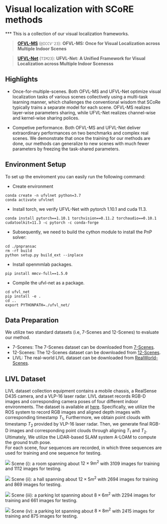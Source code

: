 # Visual localization with SCoRE methods
*** This is a collection of our visual localization frameworks. 

> [**OFVL-MS**](./configs/ofvl_ms) (```@ICCV'23```): **OFVL-MS: Once for Visual Localization across Multiple Indoor Scenes**

> [**UFVL-Net**](./configs/ufvl_net) (```TIM23```): **UFVL-Net: A Unified Framework for Visual Localization across Multiple Indoor Scenesss**

## Highlights
- Once-for-multiple-scenes.
Both OFVL-MS and UFVL-Net optimize visual localization tasks of various scenes collectively using a multi-task learning manner,  which challenges the conventional wisdom that SCoRe typically trains a separate model for each scene. OFVL-MS realizes layer-wise parameters sharing, while UFVL-Net realizes channel-wise and kernel-wise sharing polices.

- Competive performance.
Both OFVL-MS and UFVL-Net deliver extraordinary performances on two benchmarks and complex real scenes. We demonstrate that once the training for our methods are done, our methods can generalize to new scenes with much fewer parameters by freezing the task-shared parameters.

## Environment Setup
To set up the enviroment you can easily run the following command:
- Create environment
```buildoutcfg
conda create -n ufvlnet python=3.7
conda activate ufvlnet
```
- Install torch, we verify UFVL-Net with pytorch 1.10.1 and cuda 11.3.
```buildoutcfg
conda install pytorch==1.10.1 torchvision==0.11.2 torchaudio==0.10.1 cudatoolkit=11.3 -c pytorch -c conda-forge
```
- Subsequently, we need to build the cython module to install the PnP solver:
```buildoutcfg
cd ./pnpransac
rm -rf build
python setup.py build_ext --inplace
```
- Install openmmlab packages.
```buildoutcfg
pip install mmcv-full==1.5.0
```
- Compile the ufvl-net as a package.
```buildoutcfg
cd ufvl_net
pip install -e .
cd .. 
export PYTHONPATH=./ufvl_net/
```
## Data Preparation
We utilize two standard datasets (i.e, 7-Scenes and 12-Scenes) to evaluate our method.
- 7-Scenes: The 7-Scenes dataset can be downloaded from [7-Scenes](https://www.microsoft.com/en-us/research/project/rgb-d-dataset-7-scenes/).
- 12-Scenes: The 12-Scenes dataset can be downloaded from [12-Scenes](https://graphics.stanford.edu/projects/reloc/).
- LIVL: The real-world  LIVL dataset can be downloaded from [RealWorld-Scenes](https://drive.google.com/drive/folders/1rHILFijnb8wfQiT-5gWLvDJWbOqHMZwx).

## LIVL Dataset
LIVL dataset collection equipment contains a mobile chassis, a RealSense D435 camera, and a VLP-16 laser radar. LIVL dataset records RGB-D images and corresponding camera poses of four different indoor environments. 
The dataset is available at [here](https://drive.google.com/drive/folders/1rHILFijnb8wfQiT-5gWLvDJWbOqHMZwx).
Specifically, we utilize the ROS system to record RGB images and aligned depth images with corresponding timestamp $T_{1}$, Furthermore, we obtain point clouds with timestamp $T_{2}$ provided by VLP-16 laser radar. Then, we generate final RGB-D images and corresponding point clouds through aligning $T_{1}$ and $T_{2}$. Ultimately, We utilize the LiDAR-based SLAM system A-LOAM to compute the ground truth pose.  
For each scene, four sequences are recorded, in which three sequences are used for training and one sequence for testing. 

![](https://github.com/mooncake199809/UFVL-Net/tree/main/assets/Room.png)
Scene (i): a room spanning about $12 \times 9 m^{2}$ with $3109$ images for training and $1112$ images for testing. 

![](https://github.com/mooncake199809/UFVL-Net/tree/main/assets/Hall.png) 
Scene (ii): a hall spanning about $12 \times 5 m^{2}$ with $2694$ images for training and $869$ images for testing. 

![](https://github.com/mooncake199809/UFVL-Net/tree/main/assets/Parking_lot1.png)
Scene (iii): a parking lot spanning about $8 \times 6 m^{2}$ with $2294$ images for training and $661$ images for testing. 

![](https://github.com/mooncake199809/UFVL-Net/tree/main/assets/Parking_lot2.png)
Scene (iv): a parking lot spanning about $8 \times 8 m^{2}$ with $2415$ images for training and $875$ images for testing.
